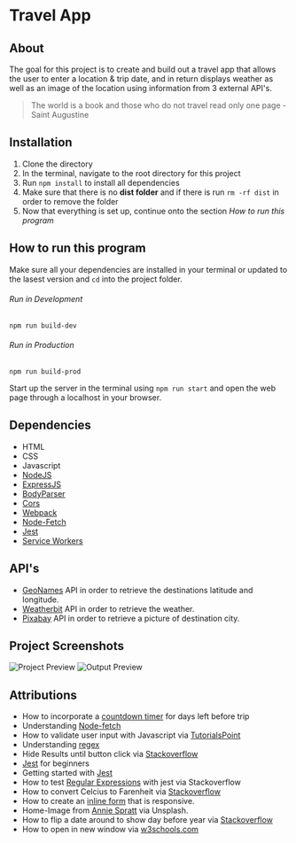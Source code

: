 # Travel App

## About

The goal for this project is to create and build out a travel app that allows the user to enter a location & trip date, and in return displays weather as well as an image of the location using information from 3 external API's.

> The world is a book and those who do not travel read only one page - Saint Augustine

## Installation

1. Clone the directory
2. In the terminal, navigate to the root directory for this project
3. Run ```npm install``` to install all dependencies
4. Make sure that there is no **dist folder** and if there is run ```rm -rf dist``` in order to remove the folder
5. Now that everything is set up, continue onto the section *How to run this program*

## How to run this program

Make sure all your dependencies are installed in your terminal or updated to the lasest version and  ```cd``` into the project folder.

###### Run in Development

```npm run build-dev```

###### Run in Production

```npm run build-prod```

Start up the server in the terminal using ```npm run start``` and open the web page through a localhost in your browser.

## Dependencies

* HTML
* CSS
* Javascript
* [NodeJS](https://nodejs.org/en/download/)
* [ExpressJS](https://www.npmjs.com/package/express)
* [BodyParser](https://www.npmjs.com/package/body-parser)
* [Cors](https://www.npmjs.com/package/cors)
* [Webpack](https://webpack.js.org/concepts/)
* [Node-Fetch](https://www.npmjs.com/package/node-fetch)
* [Jest](https://jestjs.io/en/)
* [Service Workers](https://developers.google.com/web/tools/workbox/guides/generate-service-worker/webpack)

## API's

* [GeoNames](https://www.geonames.org/) API in order to retrieve the destinations latitude and longitude. 
* [Weatherbit](https://www.weatherbit.io/) API in order to retrieve the weather.
* [Pixabay](https://pixabay.com/) API in order to retrieve a picture of destination city.

## Project Screenshots

![Project Preview](/img/news1.png)
![Output Preview](/img/output.png)

## Attributions

* How to incorporate a [countdown timer](https://codepen.io/SitePoint/pen/NWxKgxN) for days left before trip
* Understanding [Node-fetch](https://hackersandslackers.com/making-api-requests-with-nodejs/)
* How to validate user input with Javascript via 
[TutorialsPoint](https://www.tutorialspoint.com/javascript/javascript_form_validations.htm)
* Understanding [regex](https://www.youtube.com/watch?v=6-5Se9Ym1E4)
* Hide Results until button click via [Stackoverflow](https://stackoverflow.com/questions/56111480/how-can-i-hide-a-div-until-a-button-is-clicked) 
* [Jest](https://www.valentinog.com/blog/jest/) for beginners
* Getting started with [Jest](https://jestjs.io/docs/en/getting-started)
* How to test [Regular Expressions](https://stackoverflow.com/questions/51850672/how-to-test-this-regex-in-jest) with jest via Stackoverflow
* How to convert Celcius to Farenheit via [Stackoverflow](https://stackoverflow.com/questions/26046474/celsius-and-fahrenheit-converter-javascript)
* How to create an [inline form](https://www.w3schools.com/howto/howto_css_inline_form.asp) that is responsive.
* Home-Image from [Annie Spratt](https://unsplash.com/photos/qyAka7W5uMY) via Unsplash.
* How to flip a date around to show day before year via [Stackoverflow](https://stackoverflow.com/questions/40232218/how-to-reverse-date-format-yyyy-mm-dd-using-javascript-jquery)
* How to open in new window via [w3schools.com](https://www.w3schools.com/jsref/met_win_open.asp)
